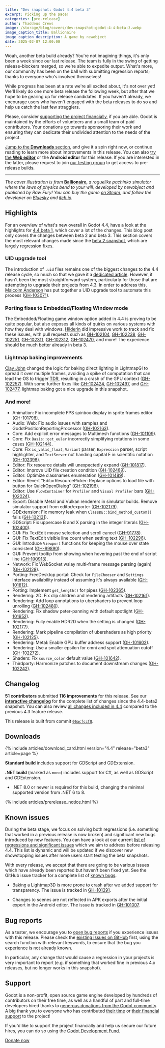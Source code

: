 ```yaml
---
title: "Dev snapshot: Godot 4.4 beta 3"
excerpt: Picking up the pace!
categories: [pre-release]
author: Thaddeus Crews
image: /storage/blog/covers/dev-snapshot-godot-4-4-beta-3.webp
image_caption_title: Ballionaire
image_caption_description: A game by newobject
date: 2025-02-07 12:00:00
---
```


Woah, another beta build already? You're not imagining things, it's only been a week since our last release. The team is fully in the swing of getting release-blockers merged, so we're able to expedite output. What's more, our community has been on the ball with submitting regression reports; thanks to everyone who's involved themselves!

While progress has been at a rate we're all excited about, it's not over yet! We'll likely do one more beta release the following week, but after that we hope to be gearing up for release candidates. If you haven't already, we encourage users who haven't engaged with the beta releases to do so and help us catch the last few stragglers.

Please, consider [supporting the project financially](#support), if you are able. Godot is maintained by the efforts of volunteers and a small team of paid contributors. Your donations go towards sponsoring their work and ensuring they can dedicate their undivided attention to the needs of the project.

[Jump to the **Downloads** section](#downloads), and give it a spin right now, or continue reading to learn more about improvements in this release. You can also [try the **Web editor**](https://editor.godotengine.org/releases/4.4.beta3/) or the **Android editor** for this release. If you are interested in the latter, please request to join [our testing group](https://groups.google.com/g/godot-testers) to get access to pre-release builds.

---

*The cover illustration is from* [**Ballionaire**](https://store.steampowered.com/app/2667120/Ballionaire/?curator_clanid=41324400), *a roguelike pachinko simulator where the laws of physics bend to your will, developed by newobject and published by Raw Fury! You can buy the game [on Steam](https://store.steampowered.com/app/2667120/Ballionaire/?curator_clanid=41324400), and follow the developer on [Bluesky](https://bsky.app/profile/newobject.bsky.social) and [itch.io](https://newobject.itch.io/).*

## Highlights

For an overview of what's new overall in Godot 4.4, have a look at the highlights for [4.4 beta 1](/article/dev-snapshot-godot-4-4-beta-1/), which cover a lot of the changes. This blog post only covers the changes between beta 2 and beta 3. This section covers the most relevant changes made since the [beta 2 snapshot](/article/dev-snapshot-godot-4-4-beta-2/), which are largely regression fixes.

### UID upgrade tool

The introduction of `.uid` files remains one of the biggest changes to the 4.4 release cycle, so much so that we gave it a [dedicated article](/article/uid-changes-coming-to-godot-4-4/). However, it hasn't been the most straightforward system, particularly for those that are attempting to upgrade their projects from 4.3. In order to address this, [Malcolm Anderson](https://github.com/Meorge) has put together a UID upgrade tool to automate this process ([GH-103071](https://github.com/godotengine/godot/pull/102071)).

### Porting fixes to Embedded/Floating Window mode

The Embedded/Floating game window option added in 4.4 is proving to be quite popular, but also exposes all kinds of quirks on various systems with how they deal with windows. [Hilderin](https://github.com/Hilderin) did impressive work to track and fix these issues, with pull requests such as [GH-102104](https://github.com/godotengine/godot/pull/102104), [GH-102238](https://github.com/godotengine/godot/pull/102238), [GH-102251](https://github.com/godotengine/godot/pull/102251), [GH-102311](https://github.com/godotengine/godot/pull/102311), [GH-102312](https://github.com/godotengine/godot/pull/102312), [GH-102470](https://github.com/godotengine/godot/pull/102470), and more! The experience should be much better already in beta 3.

### Lightmap baking improvements

[Clay John](https://github.com/clayjohn) changed the logic for baking direct lighting in LightmapGI to spread it over multiple frames, avoiding a spike of computation that can lead the OS to trigger <abbr title="Timeout Detection and Recovery">TDR</abbr>, resulting in a crash of the GPU context ([GH-102257](https://github.com/godotengine/godot/pull/102257)). With some further fixes like [GH-102424](https://github.com/godotengine/godot/pull/102424), [GH-102497](https://github.com/godotengine/godot/pull/102497), and [GH-102477](https://github.com/godotengine/godot/pull/102477), lightmap baking got a nice upgrade in this snapshot.

### And more!

- Animation: Fix incomplete FPS spinbox display in sprite frames editor ([GH-101798](https://github.com/godotengine/godot/pull/101798)).
- Audio: Web: Fix audio issues with samples and GodotPositionReportingProcessor ([GH-102163](https://github.com/godotengine/godot/pull/102163)).
- Core: Add explicit error messages to Multimesh functions ([GH-101109](https://github.com/godotengine/godot/pull/101109)).
- Core: Fix `Basis::get_euler` incorrectly simplifying rotations in some cases ([GH-102144](https://github.com/godotengine/godot/pull/102144)).
- Core: Fix `is_valid_float`, `Variant` parser, `Expression` parser, script highlighter, and `TextServer` not handing capital E in scientific notation ([GH-102396](https://github.com/godotengine/godot/pull/102396)).
- Editor: Fix resource details will unexpectedly expand ([GH-101817](https://github.com/godotengine/godot/pull/101817)).
- Editor: Improve UID file creation condition ([GH-102489](https://github.com/godotengine/godot/pull/102489)).
- Editor: Optimize classnames enumeration ([GH-101489](https://github.com/godotengine/godot/pull/101489)).
- Editor: Revert "EditorResourcePicker: Replace options to load file with button for QuickOpenDialog" ([GH-102196](https://github.com/godotengine/godot/pull/102196)).
- Editor: Use `FlowContainer` for `Profiler` and `Visual Profiler` bars ([GH-102024](https://github.com/godotengine/godot/pull/102024)).
- Export: Disable Metal and Vulkan renderers in simulator builds. Remove simulator support from editor/exporter ([GH-102179](https://github.com/godotengine/godot/pull/102179)).
- GDExtension: Fix memory leak when `ClassDB::bind_method_custom()` fails ([GH-102131](https://github.com/godotengine/godot/pull/102131)).
- GDScript: Fix uppercase B and X parsing in the integer literals ([GH-102400](https://github.com/godotengine/godot/pull/102400)).
- GUI: Fix TextEdit mouse selection and scroll cancel ([GH-91778](https://github.com/godotengine/godot/pull/91778)).
- GUI: Fix TextEdit visible line count when setting text ([GH-102296](https://github.com/godotengine/godot/pull/102296)).
- GUI: Introduce `Viewport` functions for keeping the mouse over state consistent ([GH-99890](https://github.com/godotengine/godot/pull/99890)).
- GUI: Prevent tooltip from showing when hovering past the end of script line ([GH-100913](https://github.com/godotengine/godot/pull/100913)).
- Network: Fix WebSocket wslay multi-frame message parsing (again) ([GH-102128](https://github.com/godotengine/godot/pull/102128)).
- Porting: FreeDesktop portal: Check for `FileChooser` and `Settings` interface availability instead of assuming it's always available ([GH-101812](https://github.com/godotengine/godot/pull/101812)).
- Porting: Implement `get_length()` for pipes ([GH-102365](https://github.com/godotengine/godot/pull/102365)).
- Rendering: 2D: Fix clip children and rendering artifacts ([GH-102161](https://github.com/godotengine/godot/pull/102161)).
- Rendering: Add loop annotations to ubershaders to prevent loop unrolling ([GH-102480](https://github.com/godotengine/godot/pull/102480)).
- Rendering: Fix shadow peter-panning with default spotlight ([GH-101952](https://github.com/godotengine/godot/pull/101952)).
- Rendering: Fully enable HDR2D when the setting is changed ([GH-102177](https://github.com/godotengine/godot/pull/102177)).
- Rendering: Mark pipeline compilation of ubershaders as high priority ([GH-102125](https://github.com/godotengine/godot/pull/102125)).
- Rendering: Metal: Enable GPU buffer address support ([GH-101602](https://github.com/godotengine/godot/pull/101602)).
- Rendering: Use a smaller epsilon for omni and spot attenuation cutoff ([GH-102272](https://github.com/godotengine/godot/pull/102272)).
- Shaders: Fix `source_color` default value ([GH-101642](https://github.com/godotengine/godot/pull/101642)).
- Thirdparty: Harmonize patches to document downstream changes ([GH-102242](https://github.com/godotengine/godot/pull/102242)).

## Changelog

**51 contributors** submitted **116 improvements** for this release. See our [**interactive changelog**](https://godotengine.github.io/godot-interactive-changelog/#4.4-beta3) for the complete list of changes since the 4.4-beta2 snapshot. You can also review [all changes included in 4.4](https://godotengine.github.io/godot-interactive-changelog/#4.4) compared to the previous 4.3 feature release.

This release is built from commit [`06acfccf8`](https://github.com/godotengine/godot/commit/06acfccf89ad6b900ae694a4d58ceade1967a85f).

## Downloads

{% include articles/download_card.html version="4.4" release="beta3" article=page %}

**Standard build** includes support for GDScript and GDExtension.

**.NET build** (marked as `mono`) includes support for C#, as well as GDScript and GDExtension.
- .NET 8.0 or newer is required for this build, changing the minimal supported version from .NET 6 to 8.

{% include articles/prerelease_notice.html %}

## Known issues

During the beta stage, we focus on solving both regressions (i.e. something that worked in a previous release is now broken) and significant new bugs introduced by new features. You can have a look at our current [list of regressions and significant issues](https://github.com/orgs/godotengine/projects/61) which we aim to address before releasing 4.4. This list is dynamic and will be updated if we discover new showstopping issues after more users start testing the beta snapshots.

With every release, we accept that there are going to be various issues which have already been reported but haven't been fixed yet. See the GitHub issue tracker for a complete list of [known bugs](https://github.com/godotengine/godot/issues?q=is%3Aissue+is%3Aopen+label%3Abug+).

- Baking a Lightmap3D is more prone to crash after we added support for transparency. The issue is tracked in [GH-101391](https://github.com/godotengine/godot/issues/101391).

- Changes to scenes are not reflected in APK exports after the initial export in the Android editor. The issue is tracked in [GH-101007](https://github.com/godotengine/godot/issues/101007).

## Bug reports

As a tester, we encourage you to [open bug reports](https://github.com/godotengine/godot/issues) if you experience issues with this release. Please check the [existing issues on GitHub](https://github.com/godotengine/godot/issues) first, using the search function with relevant keywords, to ensure that the bug you experience is not already known.

In particular, any change that would cause a regression in your projects is very important to report (e.g. if something that worked fine in previous 4.x releases, but no longer works in this snapshot).

## Support

Godot is a non-profit, open source game engine developed by hundreds of contributors on their free time, as well as a handful of part and full-time developers hired thanks to [generous donations from the Godot community](https://fund.godotengine.org/). A big thank you to everyone who has contributed [their time](https://github.com/godotengine/godot/blob/master/AUTHORS.md) or [their financial support](https://github.com/godotengine/godot/blob/master/DONORS.md) to the project!

If you'd like to support the project financially and help us secure our future hires, you can do so using the [Godot Development Fund](https://fund.godotengine.org/).

<a class="btn" href="https://fund.godotengine.org/">Donate now</a>
